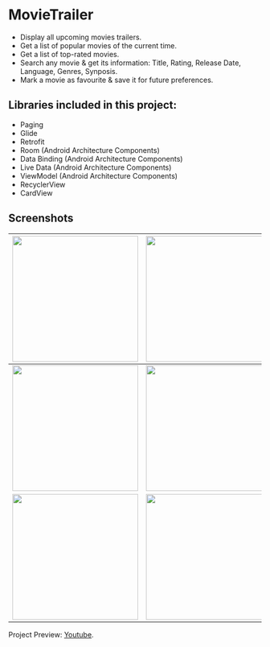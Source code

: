 # MovieTrailer
- Display all upcoming movies trailers. 
- Get a list of popular movies of the current time.
- Get a list of top-rated movies.
- Search any movie & get its information: Title, Rating, Release Date, Language, Genres, Synposis.
- Mark a movie as favourite & save it for future preferences.

## Libraries included in this project:
- Paging
- Glide
- Retrofit
- Room (Android Architecture Components)
- Data Binding (Android Architecture Components)
- Live Data (Android Architecture Components)
- ViewModel (Android Architecture Components)
- RecyclerView
- CardView

## Screenshots
| <img src="https://i.imgur.com/YAciZM8.jpg" width="250">  | <img src="https://i.imgur.com/iIhUugh.jpg" width="250"> | <img src="https://i.imgur.com/YfzcEnr.jpg" width="250">   
| ------------- | ------------- | ------------- |
| <img src="https://i.imgur.com/zsb0IpC.jpg" width="250">  | <img src="https://i.imgur.com/UGqTASh.jpg" width="250"> | <img src="https://i.imgur.com/4pe1MSj.jpg" width="250"> 
| <img src="https://i.imgur.com/olEQaEl.jpg" width="250">  | <img src="https://i.imgur.com/iLdWpae.jpg" width="250"> | <img src="https://i.imgur.com/qNiQlBD.jpg" width="250"> 
 
Project Preview: [Youtube](https://youtu.be/jhYmx7ytBs0).

